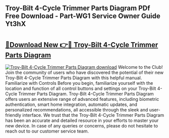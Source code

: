## Troy-Bilt 4-Cycle Trimmer Parts Diagram PDf Free Download - Part-WG1 Service Owner Guide Yt3hX

# <h2><a href="http://dfhjeqj.blite.top/?on=Troy-Bilt+4-Cycle+Trimmer+Parts+Diagram">🔗Download New 👉🔴 Troy-Bilt 4-Cycle Trimmer Parts Diagram</a></h2>

[![Troy-Bilt 4-Cycle Trimmer Parts Diagram download](https://i.imgur.com/lujVjoI.png)](http://dfhjeqj.blite.top/?on=Troy-Bilt+4-Cycle+Trimmer+Parts+Diagram)
Welcome to the Club! Join the community of users who have discovered the potential of their new Troy-Bilt 4-Cycle Trimmer Parts Diagram with this helpful manual. Familiarize with Controls Before you begin, familiarize yourself with the location and function of all control buttons and settings on your Troy-Bilt 4-Cycle Trimmer Parts Diagram. Troy-Bilt 4-Cycle Trimmer Parts Diagram offers users an extensive range of advanced features, including biometric authentication, smart home integration, automatic updates, and personalized recommendations, all accessible through the sleek and user-friendly interface. We trust that the Troy-Bilt 4-Cycle Trimmer Parts Diagram has been an accurate and detailed resource in your efforts to master your new device. In case of any queries or concerns, please do not hesitate to reach out to our customer service team.
